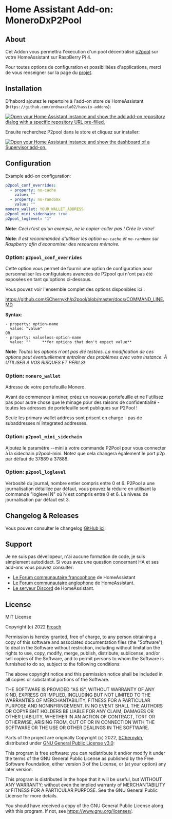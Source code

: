 # Home Assistant Add-on: MoneroDxP2Pool

## About

Cet Addon vous permettra l'execution d'un pool décentralisé [p2pool][p2pool] sur
votre HomeAssistant sur RaspBerry Pi 4.

Pour toutes options de configuration et possibilitées d'applications, merci de vous
renseigner sur la page du [projet][p2pool].

## Installation

D'habord ajoutez le repertoire à l'add-on store de HomeAssistant (`https://github.com/erdnaxela02/hassio-addons`):

[![Open your Home Assistant instance and show the add add-on repository dialog
with a specific repository URL pre-filled.][add-repo-shield]][add-repo]

Ensuite recherchez P2pool dans le store et cliquez sur installer:

[![Open your Home Assistant instance and show the dashboard of a Supervisor add-on.][add-addon-shield]][add-addon]

## Configuration

Example add-on configuration:

```yaml
p2pool_conf_overrides:
  - property: no-cache
    value: ""
  - property: no-randomx
    value: ""
monero_wallet: YOUR_WALLET_ADDRESS
p2pool_mini_sidechain: true
p2pool_loglevel: "1"
```

**Note**: _Ceci n'est qu'un exemple, ne le copier-coller pas ! Crée le votre!_

**Note**: _Il est recommandeé d'utiliser les option `no-cache` et `no-randomx` sur
Raspberry afin d'economiser des resources mémoire._

### Option: `p2pool_conf_overrides`

Cette option vous permet de fournir une option de configuration pour personnaliser
les configutaions avancées de P2pool qui n'ont pas été exposées en tant qu'options
ci-dessous.

Vous pouvez voir l'ensemble complet des options disponibles ici :

<https://github.com/SChernykh/p2pool/blob/master/docs/COMMAND_LINE.MD>

**Syntax**:

```conf_syntax
- property: option-name
  value: "value"
OR
- property: valueless-option-name
  value: ""     **for options that don't expect value**
```

**Note**: _Toutes les options n'ont pas été testées. La modification de ces options
peut éventuellement entraîner des problèmes avec votre instance.
À UTILISER À VOS RISQUES ET PÉRILS!_

### Option: `monero_wallet`

Adresse de votre portefeuille Monero.

Avant de commencer à miner, créez un nouveau portefeuille et ne l'utilisez pas pour
autre chose que le minage pour des raisons de confidentialité - toutes les adresses
de portefeuille sont publiques sur P2Pool !

Seule les primary wallet address sont prisent en charge - pas de subaddresses ni
integrated addresses.

### Option: `p2pool_mini_sidechain`

Ajoutez le paramètre --mini à votre commande P2Pool pour vous connecter à la sidechain
p2pool-mini.
Notez que cela changera également le port p2p par défaut de 37889 à 37888.

### Option: `p2pool_loglevel`

Verbosité du journal, nombre entier compris entre 0 et 6.
P2Pool a une journalisation détaillée par défaut, vous pouvez la réduire en utilisant
la commande "loglevel N" où N est compris entre 0 et 6. Le niveau de journalisation
par défaut est 3.

## Changelog & Releases

Vous pouvez consulter le changelog [GitHub ici][releases].

## Support

Je ne suis pas dévellopeur, n'ai aucune formation de code, je suis simplement autodidact.
Si vous avez une question concernant HA et ses add-ons vous pouvez consulter:

- [Le Forum communautaire francophone][hacf] de HomeAssistant
- [Le Forum communautaire anglophone][forum] de HomeAssistant.
- [Le serveur Discord][discord-ha] de HomeAssistant.

## License

MIT License

Copyright (c) 2022 [Frosch][frosch]

Permission is hereby granted, free of charge, to any person obtaining a copy
of this software and associated documentation files (the "Software"), to deal
in the Software without restriction, including without limitation the rights
to use, copy, modify, merge, publish, distribute, sublicense, and/or sell
copies of the Software, and to permit persons to whom the Software is
furnished to do so, subject to the following conditions:

The above copyright notice and this permission notice shall be included in all
copies or substantial portions of the Software.

THE SOFTWARE IS PROVIDED "AS IS", WITHOUT WARRANTY OF ANY KIND, EXPRESS OR
IMPLIED, INCLUDING BUT NOT LIMITED TO THE WARRANTIES OF MERCHANTABILITY,
FITNESS FOR A PARTICULAR PURPOSE AND NONINFRINGEMENT. IN NO EVENT SHALL THE
AUTHORS OR COPYRIGHT HOLDERS BE LIABLE FOR ANY CLAIM, DAMAGES OR OTHER
LIABILITY, WHETHER IN AN ACTION OF CONTRACT, TORT OR OTHERWISE, ARISING FROM,
OUT OF OR IN CONNECTION WITH THE SOFTWARE OR THE USE OR OTHER DEALINGS IN THE
SOFTWARE.

Parts of the project are originally Copyright (c) 2022, [SChernykh][p2poolauthor],
distributed under [GNU General Public License v3.0][p2poollicense]:

This program is free software: you can redistribute it and/or modify it under
the terms of the GNU General Public License as published by the Free Software
Foundation, either version 3 of the License, or (at your option) any later version.

This program is distributed in the hope that it will be useful,
but WITHOUT ANY WARRANTY; without even the implied warranty of
MERCHANTABILITY or FITNESS FOR A PARTICULAR PURPOSE. See the
GNU General Public License for more details.

You should have received a copy of the GNU General Public License
along with this program. If not, see <https://www.gnu.org/licenses/>.

[add-addon]: https://my.home-assistant.io/redirect/supervisor_addon/?addon=c751e21a_sharry
[add-addon-shield]: https://my.home-assistant.io/badges/supervisor_addon.svg
[add-repo]: https://my.home-assistant.io/redirect/supervisor_add_addon_repository/?repository_url=https%3A%2F%2Fgithub.com%2Ferdnaxela02%2Fhassio-addons
[add-repo-shield]: https://my.home-assistant.io/badges/supervisor_add_addon_repository.svg
[discord-ha]: https://discord.gg/c5DvZ4e
[forum]: https://community.home-assistant.io
[hacf]: https://forum.hacf.fr/
[frosch]: https://github.com/erdnaxela02
[releases]: https://github.com/erdnaxela02/addon-p2pool/releases
[p2pool]: https://github.com/SChernykh/p2pool
[p2poolauthor]: https://github.com/SChernykh
[p2poollicense]: https://github.com/SChernykh/p2pool/blob/master/LICENSE
